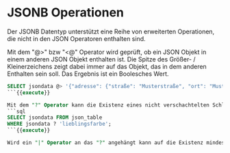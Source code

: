 # JSONB Operationen
Der JSONB Datentyp unterstützt eine Reihe von erweiterten Operationen, die nicht in den JSON Operatoren enthalten sind.

Mit dem "@>" bzw "<@" Operator wird geprüft, ob ein JSON Objekt in einem anderen JSON Objekt enthalten ist. Die Spitze des Größer- / Kleinerzeichens zeigt dabei immer auf das Objekt, das in dem anderen Enthalten sein soll. Das Ergebnis ist ein Boolesches Wert.
```sql
SELECT jsondata @> '{"adresse": {"straße": "Musterstraße", "ort": "Musterstadt"}}' as "Adresse" FROM json_table;
```{{execute}}

Mit dem "?" Operator kann die Existenz eines nicht verschachtelten Schlüssels getestet werden.
```sql
SELECT jsondata FROM json_table
WHERE jsondata ? 'lieblingsfarbe';
```{{execute}}

Wird ein "|" Operator an das "?" angehängt kann auf die Existenz mindestens eines Schlüssels aus einer Liste geprüft werden. Mit einem angehängten "&" Operator kann auf die Existenz aller Schlüssel in einer Liste geprüft werden.